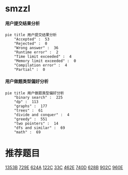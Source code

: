 # smzzl

<!-- tabs:start -->



#### **用户提交结果分析**

```mermaid
pie title 用户提交结果分析
    "Accepted" :  53
    "Rejected" :  0
    "Wrong answer" :  36
    "Runtime error" :  2
    "Time limit exceeded" :  4
    "Memory limit exceeded" :  0
    "Compilation error" :  4
    "Partial" :  0
```

#### **用户做题类型偏好分析**

```mermaid
pie title 用户做题类型偏好分析
    "binary search" :  225
    "dp" :  113
    "graphs" :  177
    "trees" :  61
    "divide and conquer" :  4
    "greedy" :  551
    "two pointers" :  14
    "dfs and similar" :  69
    "math" :  69
```



<!-- tabs:end -->
# 推荐题目
[1353B](https://codeforces.com/contest/1353/problem/B)
[729E](https://codeforces.com/contest/729/problem/E)
[624A](https://codeforces.com/contest/624/problem/A)
[122C](https://codeforces.com/contest/122/problem/C)
[33C](https://codeforces.com/contest/33/problem/C)
[462E](https://codeforces.com/contest/462/problem/E)
[740D](https://codeforces.com/contest/740/problem/D)
[628B](https://codeforces.com/contest/628/problem/B)
[902C](https://codeforces.com/contest/902/problem/C)
[960E](https://codeforces.com/contest/960/problem/E)
